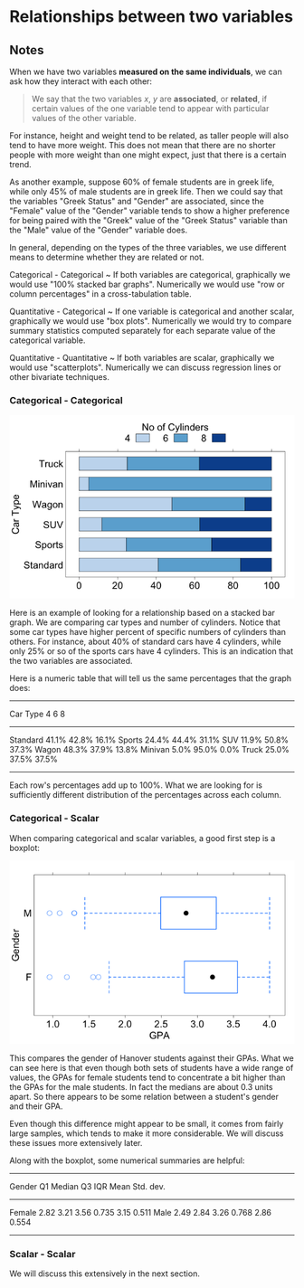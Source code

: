 # Relationships between two variables

## Notes

When we have two variables **measured on the same individuals**, we can ask how they interact with each other:

> We say that the two variables $x$, $y$ are **associated**, or **related**, if certain values of the one variable tend to appear with particular values of the other variable.

For instance, height and weight tend to be related, as taller people will also tend to have more weight. This does not mean that there are no shorter people with more weight than one might expect, just that there is a certain trend.

As another example, suppose 60% of female students are in greek life, while only 45% of male students are in greek life. Then we could say that the variables "Greek Status" and "Gender" are associated, since the "Female" value of the "Gender" variable tends to show a higher preference for being paired with the "Greek" value of the "Greek Status" variable than the "Male" value of the "Gender" variable does.

In general, depending on the types of the three variables, we use different means to determine whether they are related or not.

Categorical - Categorical
  ~ If both variables are categorical, graphically we would use "100% stacked bar graphs". Numerically we would use "row or column percentages" in a cross-tabulation table.

Quantitative - Categorical
  ~ If one variable is categorical and another scalar, graphically we would use "box plots". Numerically we would try to compare summary statistics computed separately for each separate value of the categorical variable.

Quantitative - Quantitative
  ~ If both variables are scalar, graphically we would use "scatterplots". Numerically we can discuss regression lines or other bivariate techniques.


### Categorical - Categorical

![Example of a Stacked Bar Graph](images/stackedBar.png "A Stacked Bar Graph")

Here is an example of looking for a relationship based on a stacked bar graph. We are comparing car types and number of cylinders. Notice that some car types have higher percent of specific numbers of cylinders than others. For instance, about 40% of standard cars have 4 cylinders, while only 25% or so of the sports cars have 4 cylinders. This is an indication that the two variables are associated.

Here is a numeric table that will tell us the same percentages that the graph does:

----------- ------ ------ ------
Car Type         4      6      8
----------- ------ ------ ------
Standard     41.1%  42.8%  16.1%
Sports       24.4%  44.4%  31.1%
SUV          11.9%  50.8%  37.3%
Wagon        48.3%  37.9%  13.8%
Minivan       5.0%  95.0%   0.0%
Truck        25.0%  37.5%  37.5%
----------- ------ ------ ------

Each row's percentages add up to 100%. What we are looking for is sufficiently different distribution of the percentages across each column.

### Categorical - Scalar

When comparing categorical and scalar variables, a good first step is a boxplot:

![Example of a Boxplot](images/boxplot.png "A Boxplot")

This compares the gender of Hanover students against their GPAs. What we can see here is that even though both sets of students have a wide range of values, the GPAs for female students tend to concentrate a bit higher than the GPAs for the male students. In fact the medians are about 0.3 units apart. So there appears to be some relation between a student's gender and their GPA.

Even though this difference might appear to be small, it comes from fairly large samples, which tends to make it more considerable. We will discuss these issues more extensively later.

Along with the boxplot, some numerical summaries are helpful:

-------  ----- ------- ----- ------ ----- ----------
 Gender     Q1  Median    Q3    IQR  Mean  Std. dev.
-------  ----- ------- ----- ------ ----- ----------
 Female   2.82    3.21  3.56  0.735  3.15      0.511
   Male   2.49    2.84  3.26  0.768  2.86      0.554
-------  ----- ------- ----- ------ ----- ----------

### Scalar - Scalar

We will discuss this extensively in the next section.

